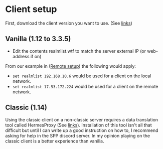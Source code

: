 # Client setup
First, download the client version you want to use. (See [links](_pages/Links))

## Vanilla (1.12 to 3.3.5)

- Edit the contents realmlist.wtf to match the server external IP (or web-address if on)

From our example in ([Remote setup](_pages/Setup3)) the following would apply:

- `set realmlist 192.168.10.6` would be used for a client on the local network.
- `set realmlist 17.53.172.224` would be used for a client on the remote network.

## Classic (1.14)

Using the classic client on a non-classic server requires a data translation tool called HermesProxy (See [links](_pages/Links)).
Installation of this tool isn't all that difficult but until I can write up a good instruction on how to, I recommend asking for help in the SPP discord server.
In my opinion playing on the classic client is a better experience than vanilla.
